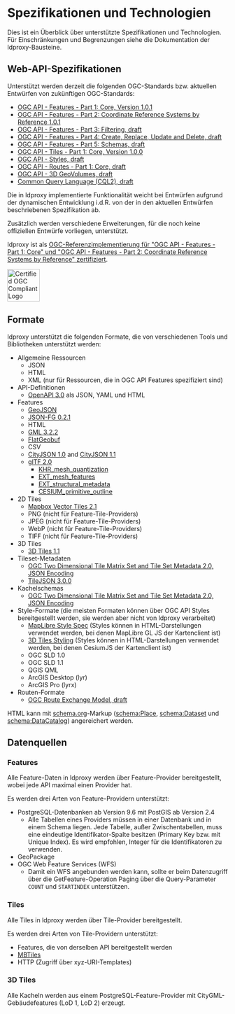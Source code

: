 # Spezifikationen und Technologien

Dies ist ein Überblick über unterstützte Spezifikationen und Technologien. Für Einschränkungen und Begrenzungen siehe die Dokumentation der ldproxy-Bausteine.

## Web-API-Spezifikationen

Unterstützt werden derzeit die folgenden OGC-Standards bzw. aktuellen Entwürfen von zukünftigen OGC-Standards:

* [OGC API - Features - Part 1: Core, Version 1.0.1](https://docs.ogc.org/is/17-069r4/17-069r4.html)
* [OGC API - Features - Part 2: Coordinate Reference Systems by Reference 1.0.1](https://docs.ogc.org/is/18-058r1/18-058r1.html)
* [OGC API - Features - Part 3: Filtering, draft](https://docs.ogc.org/DRAFTS/19-079r1.html)
* [OGC API - Features - Part 4: Create, Replace, Update and Delete, draft](https://docs.ogc.org/DRAFTS/20-002.html)
* [OGC API - Features - Part 5: Schemas, draft](https://docs.ogc.org/DRAFTS/23-058.html)
* [OGC API - Tiles - Part 1: Core, Version 1.0.0](https://docs.ogc.org/is/20-057/20-057.html)
* [OGC API - Styles, draft](https://docs.ogc.org/DRAFTS/20-009.html)
* [OGC API - Routes - Part 1: Core, draft](https://docs.ogc.org/DRAFTS/21-000.html)
* [OGC API - 3D GeoVolumes, draft](https://github.com/opengeospatial/ogcapi-3d-geovolumes)
* [Common Query Language (CQL2), draft](https://docs.ogc.org/DRAFTS/21-065.html)

Die in ldproxy implementierte Funktionalität weicht bei Entwürfen aufgrund der dynamischen Entwicklung i.d.R. von der in den aktuellen Entwürfen beschriebenen Spezifikation ab.

Zusätzlich werden verschiedene Erweiterungen, für die noch keine offiziellen Entwürfe vorliegen, unterstützt.

ldproxy ist als [OGC-Referenzimplementierung für "OGC API - Features - Part 1: Core" und "OGC API - Features - Part 2: Coordinate Reference Systems by Reference" zertifiziert](http://www.ogc.org/resource/products/details/?pid=1705).

<img src='https://cite.opengeospatial.org/teamengine/site/certification-logo.gif' alt='Certified OGC Compliant Logo' height='74' style='padding:0;margin:0;border:0;'/>

## Formate

ldproxy unterstützt die folgenden Formate, die von verschiedenen Tools und Bibliotheken unterstützt werden:

* Allgemeine Ressourcen
  * JSON
  * HTML
  * XML (nur für Ressourcen, die in OGC API Features spezifiziert sind)
* API-Definitionen
  * [OpenAPI 3.0](http://spec.openapis.org/oas/v3.0.3) als JSON, YAML und HTML
* Features
  * [GeoJSON](https://datatracker.ietf.org/doc/html/rfc7946)
  * [JSON-FG 0.2.1](https://docs.ogc.org/DRAFTS/21-045.html)
  * HTML
  * [GML 3.2.2](https://portal.ogc.org/files/?artifact_id=74183&version=2)
  * [FlatGeobuf](https://flatgeobuf.org/)
  * CSV
  * [CityJSON 1.0](https://www.cityjson.org/specs/1.0.3/) and [CityJSON 1.1](https://www.cityjson.org/specs/1.1.3/)
  * [glTF 2.0](https://registry.khronos.org/glTF/specs/2.0/glTF-2.0.html)
    * [KHR_mesh_quantization](https://github.com/KhronosGroup/glTF/tree/main/extensions/2.0/Khronos/KHR_mesh_quantization)
    * [EXT_mesh_features](https://github.com/CesiumGS/glTF/tree/3d-tiles-next/extensions/2.0/Vendor/EXT_mesh_features)
    * [EXT_structural_metadata](https://github.com/CesiumGS/glTF/tree/3d-tiles-next/extensions/2.0/Vendor/EXT_structural_metadata)
    * [CESIUM_primitive_outline](https://github.com/KhronosGroup/glTF/tree/main/extensions/2.0/Vendor/CESIUM_primitive_outline)
* 2D Tiles
  * [Mapbox Vector Tiles 2.1](https://github.com/mapbox/vector-tile-spec/tree/master/2.1)
  * PNG (nicht für Feature-Tile-Providers)
  * JPEG (nicht für Feature-Tile-Providers)
  * WebP (nicht für Feature-Tile-Providers)
  * TIFF (nicht für Feature-Tile-Providers)
* 3D Tiles
  * [3D Tiles 1.1](https://docs.ogc.org/cs/22-025r4/22-025r4.html)
* Tileset-Metadaten
  * [OGC Two Dimensional Tile Matrix Set and Tile Set Metadata 2.0, JSON Encoding](https://docs.ogc.org/is/17-083r4/17-083r4.html)
  * [TileJSON 3.0.0](https://github.com/mapbox/tilejson-spec/tree/master/3.0.0)
* Kachelschemas
  * [OGC Two Dimensional Tile Matrix Set and Tile Set Metadata 2.0, JSON Encoding](https://docs.ogc.org/is/17-083r4/17-083r4.html)
* Style-Formate (die meisten Formaten können über OGC API Styles bereitgestellt werden, sie werden aber nicht von ldproxy verarbeitet)
  * [MapLibre Style Spec](https://maplibre.org/maplibre-style-spec/) (Styles können in HTML-Darstellungen verwendet werden, bei denen MapLibre GL JS der Kartenclient ist)
  * [3D Tiles Styling](https://docs.ogc.org/cs/22-025r4/22-025r4.html#toc45) (Styles können in HTML-Darstellungen verwendet werden, bei denen CesiumJS der Kartenclient ist)
  * OGC SLD 1.0 
  * OGC SLD 1.1
  * QGIS QML
  * ArcGIS Desktop (lyr)
  * ArcGIS Pro (lyrx)
* Routen-Formate
  * [OGC Route Exchange Model, draft](https://docs.ogc.org/DRAFTS/21-001.html)

HTML kann mit [schema.org](https://schema.org/)-Markup ([schema:Place](https://schema.org/Place), [schema:Dataset](https://schema.org/Dataset) und [schema:DataCatalog](https://schema.org/DataCatalog)) angereichert werden.

## Datenquellen

### Features

Alle Feature-Daten in ldproxy werden über Feature-Provider bereitgestellt, wobei jede API maximal einen Provider hat.

Es werden drei Arten von Feature-Providern unterstützt:

* PostgreSQL-Datenbanken ab Version 9.6 mit PostGIS ab Version 2.4
  * Alle Tabellen eines Providers müssen in einer Datenbank und in einem Schema liegen. Jede Tabelle, außer Zwischentabellen, muss eine eindeutige Identifikator-Spalte besitzen (Primary Key bzw. mit Unique Index). Es wird empfohlen, Integer für die Identifikatoren zu verwenden.
* GeoPackage
* OGC Web Feature Services (WFS)
  * Damit ein WFS angebunden werden kann, sollte er beim Datenzugriff über die GetFeature-Operation Paging über die Query-Parameter `COUNT` und `STARTINDEX` unterstützen.

### Tiles

Alle Tiles in ldproxy werden über Tile-Provider bereitgestellt.

Es werden drei Arten von Tile-Providern unterstützt:

* Features, die von derselben API bereitgestellt werden
* [MBTiles](https://github.com/mapbox/mbtiles-spec/blob/master/1.3/spec.md)
* HTTP (Zugriff über xyz-URI-Templates)

### 3D Tiles

Alle Kacheln werden aus einem PostgreSQL-Feature-Provider mit CityGML-Gebäudefeatures (LoD 1, LoD 2) erzeugt.
